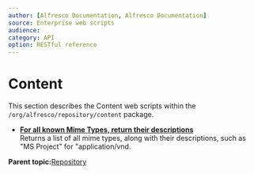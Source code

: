```yaml
---
author: [Alfresco Documentation, Alfresco Documentation]
source: Enterprise web scripts
audience: 
category: API
option: RESTful reference
---
```


# Content

This section describes the Content web scripts within the `/org/alfresco/repository/content` package.

-   **[For all known Mime Types, return their descriptions](../references/RESTful-ContentMimetype-descriptionsGet.md)**  
 Returns a list of all mime types, along with their descriptions, such as "MS Project" for "application/vnd.

**Parent topic:**[Repository](../references/RESTful-Repository.md)

